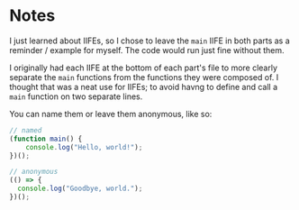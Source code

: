 # Notes

I just learned about IIFEs, so I chose to leave the `main` IIFE in both parts as a reminder / example for myself. The code would run just fine without them. 

I originally had each IIFE at the bottom of each part's file to more clearly separate the `main` functions from the functions they were composed of. I thought that was a neat use for IIFEs; to avoid havng to define and call a `main` function on two separate lines.

You can name them or leave them anonymous, like so:
```javascript
// named
(function main() {
    console.log("Hello, world!");
})();

// anonymous
(() => {
  console.log("Goodbye, world.");
})();
```